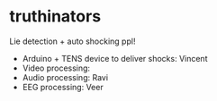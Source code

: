 # truthinators
Lie detection + auto shocking ppl!

- Arduino + TENS device to deliver shocks: Vincent
- Video processing: 
- Audio processing: Ravi
- EEG processing: Veer
